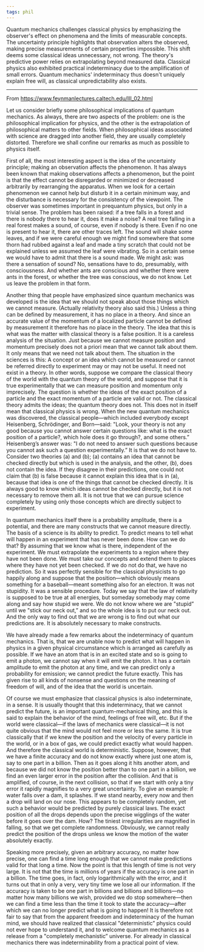 ```yaml
---
tags: phil
---
```



Quantum mechanics challenges classical physics by emphasizing the observer's effect on phenomena and the limits of measurable concepts. The uncertainty principle highlights that observation alters the observed, making precise measurements of certain properties impossible. This shift deems some classical ideas unnecessary, not wrong. The theory's predictive power relies on extrapolating beyond measured data. Classical physics also exhibited practical indeterminacy due to the amplification of small errors. Quantum mechanics' indeterminacy thus doesn't uniquely explain free will, as classical unpredictability also exists.

---


From <https://www.feynmanlectures.caltech.edu/III_02.html>

Let us consider briefly some philosophical implications of quantum mechanics. As always, there are two aspects of the problem: one is the philosophical implication for physics, and the other is the extrapolation of philosophical matters to other fields. When philosophical ideas associated with science are dragged into another field, they are usually completely distorted. Therefore we shall confine our remarks as much as possible to physics itself.

First of all, the most interesting aspect is the idea of the uncertainty principle; making an observation affects the phenomenon. It has always been known that making observations affects a phenomenon, but the point is that the effect cannot be disregarded or minimized or decreased arbitrarily by rearranging the apparatus. When we look for a certain phenomenon we cannot help but disturb it in a certain minimum way, and the disturbance is necessary for the consistency of the viewpoint. The observer was sometimes important in prequantum physics, but only in a trivial sense. The problem has been raised: if a tree falls in a forest and there is nobody there to hear it, does it make a noise? A real tree falling in a real forest makes a sound, of course, even if nobody is there. Even if no one is present to hear it, there are other traces left. The sound will shake some leaves, and if we were careful enough we might find somewhere that some thorn had rubbed against a leaf and made a tiny scratch that could not be explained unless we assumed the leaf were vibrating. So in a certain sense we would have to admit that there is a sound made. We might ask: was there a sensation of sound? No, sensations have to do, presumably, with consciousness. And whether ants are conscious and whether there were ants in the forest, or whether the tree was conscious, we do not know. Let us leave the problem in that form.

Another thing that people have emphasized since quantum mechanics was developed is the idea that we should not speak about those things which we cannot measure. (Actually relativity theory also said this.) Unless a thing can be defined by measurement, it has no place in a theory. And since an accurate value of the momentum of a localized particle cannot be defined by measurement it therefore has no place in the theory. The idea that this is what was the matter with classical theory is a false position. It is a careless analysis of the situation. Just because we cannot measure position and momentum precisely does not a priori mean that we cannot talk about them. It only means that we need not talk about them. The situation in the sciences is this: A concept or an idea which cannot be measured or cannot be referred directly to experiment may or may not be useful. It need not exist in a theory. In other words, suppose we compare the classical theory of the world with the quantum theory of the world, and suppose that it is true experimentally that we can measure position and momentum only imprecisely. The question is whether the ideas of the exact position of a particle and the exact momentum of a particle are valid or not. The classical theory admits the ideas; the quantum theory does not. This does not in itself mean that classical physics is wrong. When the new quantum mechanics was discovered, the classical people—which included everybody except Heisenberg, Schrödinger, and Born—said: "Look, your theory is not any good because you cannot answer certain questions like: what is the exact position of a particle?, which hole does it go through?, and some others.” Heisenberg’s answer was: "I do not need to answer such questions because you cannot ask such a question experimentally.” It is that we do not have to. Consider two theories (a) and (b); (a) contains an idea that cannot be checked directly but which is used in the analysis, and the other, (b), does not contain the idea. If they disagree in their predictions, one could not claim that (b) is false because it cannot explain this idea that is in (a), because that idea is one of the things that cannot be checked directly. It is always good to know which ideas cannot be checked directly, but it is not necessary to remove them all. It is not true that we can pursue science completely by using only those concepts which are directly subject to experiment.

In quantum mechanics itself there is a probability amplitude, there is a potential, and there are many constructs that we cannot measure directly. The basis of a science is its ability to predict. To predict means to tell what will happen in an experiment that has never been done. How can we do that? By assuming that we know what is there, independent of the experiment. We must extrapolate the experiments to a region where they have not been done. We must take our concepts and extend them to places where they have not yet been checked. If we do not do that, we have no prediction. So it was perfectly sensible for the classical physicists to go happily along and suppose that the position—which obviously means something for a baseball—meant something also for an electron. It was not stupidity. It was a sensible procedure. Today we say that the law of relativity is supposed to be true at all energies, but someday somebody may come along and say how stupid we were. We do not know where we are "stupid” until we "stick our neck out,” and so the whole idea is to put our neck out. And the only way to find out that we are wrong is to find out what our predictions are. It is absolutely necessary to make constructs.

We have already made a few remarks about the indeterminacy of quantum mechanics. That is, that we are unable now to predict what will happen in physics in a given physical circumstance which is arranged as carefully as possible. If we have an atom that is in an excited state and so is going to emit a photon, we cannot say when it will emit the photon. It has a certain amplitude to emit the photon at any time, and we can predict only a probability for emission; we cannot predict the future exactly. This has given rise to all kinds of nonsense and questions on the meaning of freedom of will, and of the idea that the world is uncertain.

Of course we must emphasize that classical physics is also indeterminate, in a sense. It is usually thought that this indeterminacy, that we cannot predict the future, is an important quantum-mechanical thing, and this is said to explain the behavior of the mind, feelings of free will, etc. But if the world were classical—if the laws of mechanics were classical—it is not quite obvious that the mind would not feel more or less the same. It is true classically that if we knew the position and the velocity of every particle in the world, or in a box of gas, we could predict exactly what would happen. And therefore the classical world is deterministic. Suppose, however, that we have a finite accuracy and do not know exactly where just one atom is, say to one part in a billion. Then as it goes along it hits another atom, and because we did not know the position better than to one part in a billion, we find an even larger error in the position after the collision. And that is amplified, of course, in the next collision, so that if we start with only a tiny error it rapidly magnifies to a very great uncertainty. To give an example: if water falls over a dam, it splashes. If we stand nearby, every now and then a drop will land on our nose. This appears to be completely random, yet such a behavior would be predicted by purely classical laws. The exact position of all the drops depends upon the precise wigglings of the water before it goes over the dam. How? The tiniest irregularities are magnified in falling, so that we get complete randomness. Obviously, we cannot really predict the position of the drops unless we know the motion of the water absolutely exactly.

Speaking more precisely, given an arbitrary accuracy, no matter how precise, one can find a time long enough that we cannot make predictions valid for that long a time. Now the point is that this length of time is not very large. It is not that the time is millions of years if the accuracy is one part in a billion. The time goes, in fact, only logarithmically with the error, and it turns out that in only a very, very tiny time we lose all our information. If the accuracy is taken to be one part in billions and billions and billions—no matter how many billions we wish, provided we do stop somewhere—then we can find a time less than the time it took to state the accuracy—after which we can no longer predict what is going to happen! It is therefore not fair to say that from the apparent freedom and indeterminacy of the human mind, we should have realized that classical "deterministic” physics could not ever hope to understand it, and to welcome quantum mechanics as a release from a "completely mechanistic” universe. For already in classical mechanics there was indeterminability from a practical point of view.